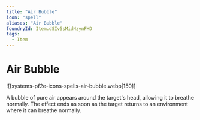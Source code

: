 ```yaml
---
title: "Air Bubble"
icon: "spell"
aliases: "Air Bubble"
foundryId: Item.dSIv5sMidNzymFHD
tags:
  - Item
---
```


# Air Bubble
![[systems-pf2e-icons-spells-air-bubble.webp|150]]

A bubble of pure air appears around the target's head, allowing it to breathe normally. The effect ends as soon as the target returns to an environment where it can breathe normally.
